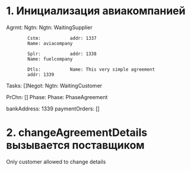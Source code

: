 # 1. Инициализация авиакомпанией

Agrmt: 			Ngtn: 			Ngtn: WaitingSupplier

			Cstm: 			addr: 1337
			Name: aviacompany

			Splr: 			addr: 1338
			Name: fuelcompany

			Dtls: 			Name: This very simple agreement
			addr: 1339


Tasks:
[]Negot: 			Ngtn: WaitingCustomer

PrChn: []
Phase: 			Phase: PhaseAgreement

bankAddress: 1339
paymentOrders: []


# 2. changeAgreementDetails вызывается поставщиком

Only customer allowed to change details